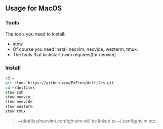 ## Usage for MacOS

### Tools
The tools you need to install:
- stow
- Of course you need install neovim, neovide, wezterm, tmux.
- The tools that kickstart.nvim requires(for neovim)

### Install
```bash
cd ~
git clone https://github.com/EdEinn/dotfiles.git
cd ~/dotfiles
stow zsh
stow neovim
stow neovide
stow wezterm
stow tmux
```
> ~/dotfiles/neovim/.config/nvim will be linked to ~/.config/nvim etc..

